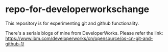 # repo-for-developerworkschange
This repository is for experimenting git and github functionality. 

There's a serials blogs of mine from DeveloperWorks. Please refer the link: https://www.ibm.com/developerworks/cn/opensource/os-cn-git-and-github-1/
